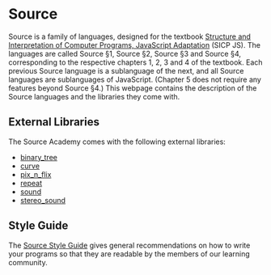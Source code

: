 # Source

Source is a family of languages, designed for the textbook [Structure and Interpretation of Computer Programs, JavaScript Adaptation](https://source-academy.github.io/sicp/) (SICP JS). The languages are called Source §1, Source §2, Source §3 and Source §4, corresponding to the respective chapters 1, 2, 3 and 4 of the textbook. Each previous Source language is a sublanguage of the next, and all Source languages are sublanguages of JavaScript. (Chapter 5 does not require any features beyond Source §4.) This webpage contains the description of the Source languages and the libraries they come with.

## External Libraries

The Source Academy comes with the following external libraries:

- [binary_tree](https://source-academy.github.io/modules/documentation/modules/binary_tree.html)
- [curve](https://source-academy.github.io/modules/documentation/modules/curve.html)
- [pix_n_flix](https://source-academy.github.io/modules/documentation/modules/pix_n_flix.html)
- [repeat](https://source-academy.github.io/modules/documentation/modules/repeat.html)
- [sound](https://source-academy.github.io/modules/documentation/modules/sound.html)
- [stereo_sound](https://source-academy.github.io/modules/documentation/modules/stereo_sound.html)

## Style Guide

The [Source Style Guide](https://source-academy.github.io/source/source_styleguide.pdf) gives general recommendations on how to write your programs so that they are readable by the members of our learning community.
